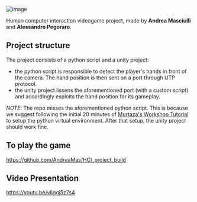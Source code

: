 ![image](https://user-images.githubusercontent.com/32450751/169312352-ed6df610-6867-4cef-9549-5026449c821c.png)

Human computer interaction videogame project, made by **Andrea Masciulli** and **Alessandro Pegoraro**. 

## Project structure

The project consists of a python script and a unity project:

- the python script is responsible to detect the player's hands in front of the camera. The hand position is then sent on a port through UTP protocol.
- the unity project lissens the aforementioned port (with a custom script) and accordingly exploits the hand position for its gameplay.

*NOTE*: The repo misses the aforementioned python script. This is because we suggest following the initial 20 minutes of [Murtaza's Workshop Tutorial](https://www.youtube.com/watch?v=RQ-2JWzNc6k) to setup the python virtual environment. After that setup, the unity project should work fine.

## To play the game
https://github.com/AndreaMas/HCI_project_build

## Video Presentation
https://youtu.be/vlIggj5z7s4



